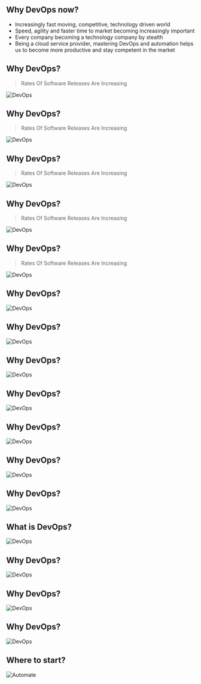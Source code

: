 Why DevOps now?
---------------

- Increasingly fast moving, competitive, technology driven world
- Speed, agility and faster time to market becoming increasingly important
- Every company becoming a technology company by stealth
- Being a cloud service provider, mastering DevOps and automation helps us to become more productive and stay competent in the market



Why DevOps?
-----------

> Rates Of Software Releases Are Increasing

![DevOps](../images/cloud/devops/devops7.png)



Why DevOps?
-----------

> Rates Of Software Releases Are Increasing

![DevOps](../images/cloud/devops/devops11.png)



Why DevOps?
-----------

> Rates Of Software Releases Are Increasing

![DevOps](../images/cloud/devops/devops12.png)



Why DevOps?
-----------

> Rates Of Software Releases Are Increasing

![DevOps](../images/cloud/devops/devops13.png)



Why DevOps?
-----------

> Rates Of Software Releases Are Increasing

![DevOps](../images/cloud/devops/devops14.png)



Why DevOps? 
-----------

![DevOps](../images/cloud/devops/devops1.png)



Why DevOps? 
-----------

![DevOps](../images/cloud/devops/devops8.png)



Why DevOps? 
-----------

![DevOps](../images/cloud/devops/devops9.png)



Why DevOps? 
-----------

![DevOps](../images/cloud/devops/devops1.png)



Why DevOps? 
-----------

![DevOps](../images/cloud/devops/devops8.png)




Why DevOps? 
-----------

![DevOps](../images/cloud/devops/devops9.png)




Why DevOps? 
-----------

![DevOps](../images/cloud/devops/devops3.png)



What is DevOps? 
-----------

![DevOps](../images/cloud/devops/devops10.png)



Why DevOps? 
-----------

![DevOps](../images/cloud/devops/devops5.png)



Why DevOps? 
-----------

![DevOps](../images/cloud/devops/devops6.png)



Why DevOps? 
-----------

![DevOps](../images/cloud/devops/devops4.png)



Where to start?
---------------
![Automate](../images/cloud/azure/azure43.png)